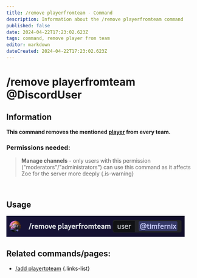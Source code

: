 ```yaml
---
title: /remove playerfromteam - Command
description: Information about the /remove playerfromteam command
published: false
date: 2024-04-22T17:23:02.623Z
tags: command, remove player from team
editor: markdown
dateCreated: 2024-04-22T17:23:02.623Z
---
```


# /remove playerfromteam @DiscordUser
## Information
**This command removes the mentioned [player](/en/terms/player) from every team.**
<br>

### Permissions needed:
>**Manage channels** - only users with this permission ("moderators"/"administrators") can use this command as it affects Zoe for the server more deeply {.is-warning}

<br>

## Usage
![](/en_/en_remove_player.png)
<br>

## Related commands/pages:
-  [/add playertoteam](/en/commands/add/playerToTeam/)
{.links-list}
